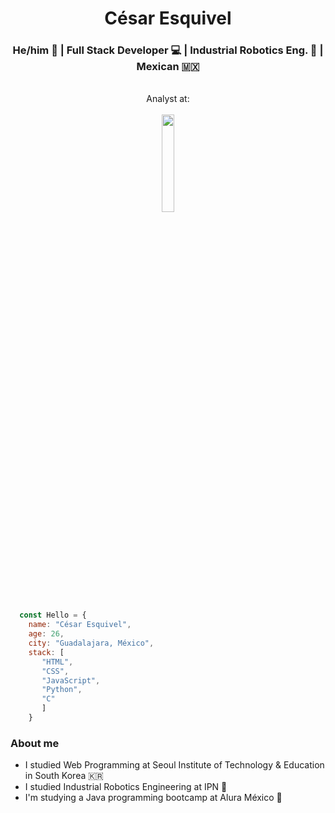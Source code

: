 <h1 align="center">César Esquivel</h1>
<h3 align="center"> He/him 🙂 | Full Stack Developer 💻 | Industrial Robotics Eng. 🤖 | Mexican 🇲🇽 </h3>
  
<p align="center">
  <br> Analyst at: <br><br>
 <a href="https://www.tcs.com/" target="_blank"><img src="https://www.tcs.com/content/dam/tcs/images/Newtcslogo/tcs-logo-tata-white-1x-dec2021.png" width="20%"/></a>
<p>

```javascript
  const Hello = {
    name: "César Esquivel",
    age: 26,
    city: "Guadalajara, México",
    stack: [
       "HTML", 
       "CSS", 
       "JavaScript", 
       "Python", 
       "C"
       ]
    }
```
  
### About me
  
  - I studied Web Programming at Seoul Institute of Technology & Education in South Korea 🇰🇷
  - I studied Industrial Robotics Engineering at IPN 🤖
  - I'm studying a Java programming bootcamp at Alura México 🤝

